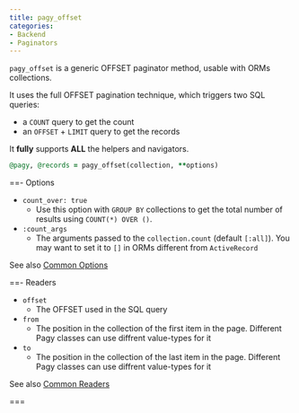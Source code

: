 ```yaml
---
title: pagy_offset
categories: 
- Backend
- Paginators
---
```


`pagy_offset` is a generic OFFSET paginator method, usable with ORMs collections.

It uses the full OFFSET pagination technique, which triggers two SQL queries: 

- a `COUNT` query to get the count
- an `OFFSET` + `LIMIT` query to get the records

It **fully** supports **ALL** the helpers and navigators.

```ruby Controller
@pagy, @records = pagy_offset(collection, **options)
```

==- Options

- `count_over: true`
  - Use this option with `GROUP BY` collections to get the total number of results using `COUNT(*) OVER ()`.
- `:count_args`
  - The arguments passed to the `collection.count` (default `[:all]`). You may want to set it to `[]` in ORMs different from `ActiveRecord` 

See also [Common Options](../paginators.md#common-options)

==- Readers

- `offset`
  - The OFFSET used in the SQL query
- `from`
  - The position in the collection of the first item in the page. Different Pagy classes can use diffrent value-types for it
- `to`
  - The position in the collection of the last item in the page. Different Pagy classes can use diffrent value-types for it

See also [Common Readers](../paginators.md#common-readers)

===
